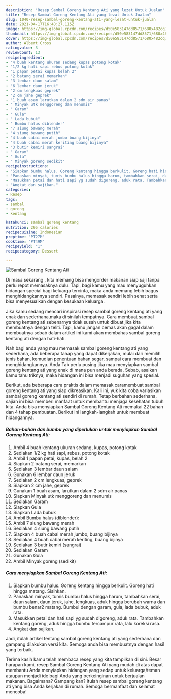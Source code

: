 ```yaml
---
description: "Resep Sambal Goreng Kentang Ati yang lezat Untuk Jualan"
title: "Resep Sambal Goreng Kentang Ati yang lezat Untuk Jualan"
slug: 1040-resep-sambal-goreng-kentang-ati-yang-lezat-untuk-jualan
date: 2021-04-17T16:48:27.115Z
image: https://img-global.cpcdn.com/recipes/d50e583147dd8571/680x482cq70/sambal-goreng-kentang-ati-foto-resep-utama.jpg
thumbnail: https://img-global.cpcdn.com/recipes/d50e583147dd8571/680x482cq70/sambal-goreng-kentang-ati-foto-resep-utama.jpg
cover: https://img-global.cpcdn.com/recipes/d50e583147dd8571/680x482cq70/sambal-goreng-kentang-ati-foto-resep-utama.jpg
author: Albert Cross
ratingvalue: 3
reviewcount: 13
recipeingredient:
- "4 buah kentang ukuran sedang kupas potong kotak"
- "1/2 kg hati sapi rebus potong kotak"
- "1 papan petai kupas belah 2"
- "2 batang serai memarkan"
- "3 lembar daun salam"
- "6 lembar daun jeruk"
- "2 cm lengkuas geprek"
- "2 cm jahe geprek"
- "1 buah asam larutkan dalam 2 sdm air panas"
- " Minyak utk menggoreng dan menumis"
- " Garam"
- " Gula"
- " Lada bubuk"
- " Bumbu halus diblender"
- "7 siung bawang merah"
- "4 siung bawang putih"
- "4 buah cabai merah jumbo buang bijinya"
- "4 buah cabai merah keriting buang bijinya"
- "3 butir kemiri sangrai"
- " Garam"
- " Gula"
- " Minyak goreng sedikit"
recipeinstructions:
- "Siapkan bumbu halus. Goreng kentang hingga berkulit. Goreng hati hingga matang. Sisihkan."
- "Panaskan minyak, tumis bumbu halus hingga harum, tambahkan serai, daun salam, daun jeruk, jahe, lengkuas, aduk hingga berubah warna dan bumbu benar2 matang. Bumbui dengan garam, gula, lada bubuk, aduk rata."
- "Masukkan petai dan hati sapi yg sudah digoreng, aduk rata. Tambahkan kentang goreng, aduk hingga bumbu tercampur rata, lalu koreksi rasa."
- "Angkat dan sajikan."
categories:
- Resep
tags:
- sambal
- goreng
- kentang

katakunci: sambal goreng kentang 
nutrition: 295 calories
recipecuisine: Indonesian
preptime: "PT27M"
cooktime: "PT49M"
recipeyield: "1"
recipecategory: Dessert

---
```



![Sambal Goreng Kentang Ati](https://img-global.cpcdn.com/recipes/d50e583147dd8571/680x482cq70/sambal-goreng-kentang-ati-foto-resep-utama.jpg)

Di masa  sekarang , kita memang bisa mengorder makanan siap saji tanpa perlu repot memasaknya dulu. Tapi, bagi kamu yang mau menyuguhkan hidangan special bagi keluarga tercinta, maka anda memang lebih bagus menghidangkannya sendiri. Pasalnya, memasak sendiri lebih sehat serta bisa menyesuaikan dengan kesukaan keluarga.

Jika kamu sedang mencari inspirasi resep sambal goreng kentang ati yang enak dan sederhana,maka di sinilah tempatnya. Cara membuat sambal goreng kentang ati  sebenarnya tidak susah untuk dibuat jika kita membuatnya dengan teliti. Tapi, kamu jangan cemas akan gagal dalam membuatnya 
sebab dalam artikel ini kami akan membahas sambal goreng kentang ati dengan hati-hati.  



Nah bagi anda yang mau memasak sambal goreng kentang ati yang sederhana, ada beberapa tahap yang dapat dikerjakan, mulai dari memilih jenis bahan, kemudian penentuan bahan segar, sampai cara membuat dan menghidangkannya. Anda Tak perlu pusing jika mau menyiapkan sambal goreng kentang ati yang enak di mana pun anda berada. Sebab, asalkan kamu  tahu triknya, maka hidangan ini bisa menjadi suguhan yang spesial.

Berikut, ada beberapa cara praktis  dalam memasak caramembuat sambal goreng kentang ati yang siap dikreasikan. Kali ini, yuk kita coba variasikan sambal goreng kentang ati sendiri di rumah. Tetap berbahan sederhana, sajian ini bisa memberi manfaat untuk membantu menjaga kesehatan tubuh kita. Anda bisa menyiapkan Sambal Goreng Kentang Ati memakai 22 bahan dan 4 tahap pembuatan. Berikut ini langkah-langkah untuk membuat hidangannya.

<!--inarticleads1-->

##### Bahan-bahan dan bumbu yang diperlukan untuk menyiapkan Sambal Goreng Kentang Ati:

1. Ambil 4 buah kentang ukuran sedang, kupas, potong kotak
1. Sediakan 1/2 kg hati sapi, rebus, potong kotak
1. Ambil 1 papan petai, kupas, belah 2
1. Siapkan 2 batang serai, memarkan
1. Sediakan 3 lembar daun salam
1. Gunakan 6 lembar daun jeruk
1. Sediakan 2 cm lengkuas, geprek
1. Siapkan 2 cm jahe, geprek
1. Gunakan 1 buah asam, larutkan dalam 2 sdm air panas
1. Siapkan  Minyak utk menggoreng dan menumis
1. Sediakan  Garam
1. Siapkan  Gula
1. Siapkan  Lada bubuk
1. Ambil  Bumbu halus (diblender):
1. Ambil 7 siung bawang merah
1. Sediakan 4 siung bawang putih
1. Siapkan 4 buah cabai merah jumbo, buang bijinya
1. Sediakan 4 buah cabai merah keriting, buang bijinya
1. Sediakan 3 butir kemiri (sangrai)
1. Sediakan  Garam
1. Gunakan  Gula
1. Ambil  Minyak goreng (sedikit)




<!--inarticleads2-->

##### Cara menyiapkan Sambal Goreng Kentang Ati:

1. Siapkan bumbu halus. Goreng kentang hingga berkulit. Goreng hati hingga matang. Sisihkan.
1. Panaskan minyak, tumis bumbu halus hingga harum, tambahkan serai, daun salam, daun jeruk, jahe, lengkuas, aduk hingga berubah warna dan bumbu benar2 matang. Bumbui dengan garam, gula, lada bubuk, aduk rata.
1. Masukkan petai dan hati sapi yg sudah digoreng, aduk rata. Tambahkan kentang goreng, aduk hingga bumbu tercampur rata, lalu koreksi rasa.
1. Angkat dan sajikan.




Jadi, itulah artikel tentang  sambal goreng kentang ati  yang sederhana dan gampang dilakukan versi kita. Semoga anda bisa membuatnya dengan hasil yang terbaik. 

Terima kasih kamu telah membaca resep yang kita tampilkan di sini. Besar harapan kami, resep  Sambal Goreng Kentang Ati yang mudah di atas dapat membantu Anda menyiapkan hidangan yang sedap untuk keluarga/teman ataupun menjadi ide bagi Anda yang berkeinginan untuk berjualan makanan. Bagaimana? Gampang kan? Itulah resep sambal goreng kentang ati yang bisa Anda kerjakan di rumah. Semoga bermanfaat dan selamat mencoba!

